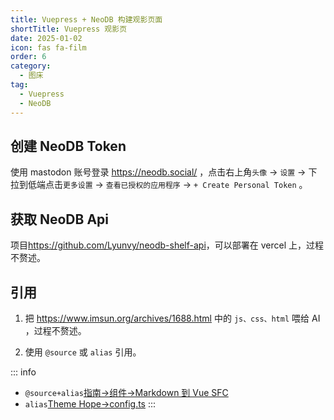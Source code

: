 ```yaml
---
title: Vuepress + NeoDB 构建观影页面
shortTitle: Vuepress 观影页
date: 2025-01-02
icon: fas fa-film
order: 6
category:
  - 图床
tag:
  - Vuepress
  - NeoDB
---
```


## 创建 NeoDB Token

使用 mastodon 账号登录 https://neodb.social/ ，点击右上角`头像` → `设置` → 下拉到低端点击`更多设置` → `查看已授权的应用程序` → `+ Create Personal Token` 。


## 获取 NeoDB Api

项目<https://github.com/Lyunvy/neodb-shelf-api>，可以部署在 vercel 上，过程不赘述。


## 引用

1. 把 <https://www.imsun.org/archives/1688.html> 中的 `js、css、html` 喂给 AI ，过程不赘述。

2. 使用 `@source` 或 `alias` 引用。

::: info
- `@source+alias`[指南→组件→Markdown 到 Vue SFC](https://theme-hope.vuejs.press/zh/guide/component/sfc.html)
- `alias`[Theme Hope→config.ts](https://github.com/vuepress-theme-hope/vuepress-theme-hope/blob/main/docs/theme/src/.vuepress/config.ts)
:::
